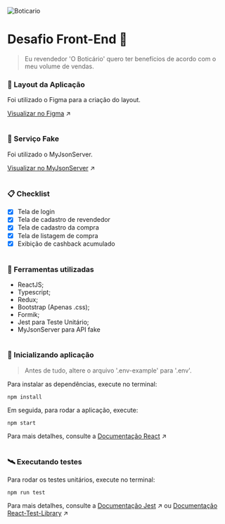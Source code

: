 ![Boticario](https://res.cloudinary.com/beleza-na-web/image/upload/f_auto,fl_progressive,q_auto:eco,w_0.5/v1/banner/2020_07_26_14_37_15_4/5b8e47a4-9906-4890-9e47-fa880b6fe332-logo-grupo-big.svg)

# Desafio Front-End :dart:

> Eu revendedor 'O Boticário' quero ter benefícios de acordo com o meu volume de vendas.

### :art: Layout da Aplicação

Foi utilizado o Figma para a criação do layout.

[Visualizar no Figma](https://www.figma.com/file/kwA5L5ysom12uZLD5I6byu/Botic%C3%A1rio) :arrow_upper_right:

#
### :cake: Serviço Fake
Foi utilizado o MyJsonServer.

[Visualizar no MyJsonServer](https://my-json-server.typicode.com/Renataandrade/frontend-challenge) :arrow_upper_right:
#
### :clipboard: Checklist

- [x] Tela de login
- [x] Tela de cadastro de revendedor
- [x] Tela de cadastro da compra
- [x] Tela de listagem de compra
- [x] Exibição de cashback acumulado
#
### :hammer: Ferramentas utilizadas

- ReactJS;
- Typescript;
- Redux;
- Bootstrap (Apenas .css);
- Formik;
- Jest para Teste Unitário;
- MyJsonServer para API fake
#
### :rocket: Inicializando aplicação

> Antes de tudo, altere o arquivo '.env-example' para '.env'.

Para instalar as dependências, execute no terminal:

``` npm install ```

Em seguida, para rodar a aplicação, execute:

``` npm start ```

Para mais detalhes, consulte a [Documentação React](https://github.com/facebook/create-react-app) :arrow_upper_right:
#
### :artificial_satellite: Executando testes

Para rodar os testes unitários, execute no terminal:

``` npm run test ```

Para mais detalhes, consulte a [Documentação Jest](https://jestjs.io/docs/tutorial-react) :arrow_upper_right: ou [Documentação React-Test-Library](https://testing-library.com/docs/react-testing-library/intro/) :arrow_upper_right:
